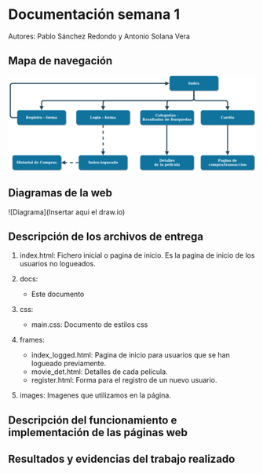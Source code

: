 # Documentación semana 1

Autores: Pablo Sánchez Redondo y Antonio Solana Vera

## Mapa de navegación

![Mapa de navegacion](Web_Diagram.png)

## Diagramas de la web

![Diagrama](Insertar aqui el draw.io)

## Descripción de los archivos de entrega

1. index.html: Fichero inicial o pagina de inicio. Es la pagina de inicio de los usuarios no logueados.

1. docs:
   
   * Este documento

1. css:
   
    * main.css: Documento de estilos css

1. frames:

   * index_logged.html: Pagina de inicio para usuarios que se han logueado previamente.
   * movie_det.html: Detalles de cada película.
   * register.html: Forma para el registro de un nuevo usuario.

1. images: Imagenes que utilizamos en la página.

## Descripción del funcionamiento e implementación de las páginas web



## Resultados y evidencias del trabajo realizado